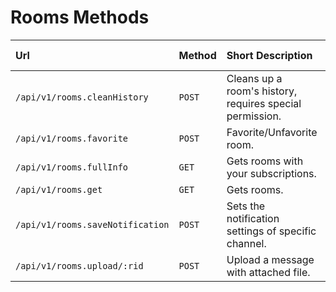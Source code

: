 # Rooms Methods

| Url | Method | Short Description | Details Page |
| :--- | :--- | :--- | :--- |
| `/api/v1/rooms.cleanHistory` | `POST` | Cleans up a room's history, requires special permission. | [Link](cleanhistory/) |
| `/api/v1/rooms.favorite` | `POST` | Favorite/Unfavorite room. |[Link](favorite/) |
| `/api/v1/rooms.fullInfo` | `GET` | Gets rooms with your subscriptions.  | [Link](fullinfo/)  |
| `/api/v1/rooms.get` | `GET` | Gets rooms. | [Link](get/) |
| `/api/v1/rooms.saveNotification` |  `POST`  | Sets the notification settings of specific channel.  | [Link](savenotification/) |
| `/api/v1/rooms.upload/:rid` | `POST` | Upload a message with attached file. | [Link](upload/) |
